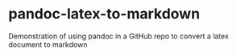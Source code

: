# pandoc-latex-to-markdown
Demonstration of using pandoc in a GitHub repo to convert a latex document to markdown
